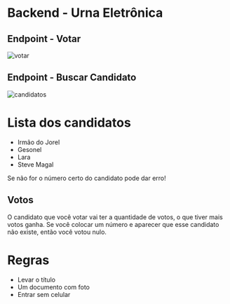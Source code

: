 # Backend - Urna Eletrônica

## Endpoint - Votar
![votar](https://user-images.githubusercontent.com/96142665/195166102-3b38f247-283e-464b-a331-461d7c663f53.png)

## Endpoint - Buscar Candidato
![candidatos](https://user-images.githubusercontent.com/96142665/195166512-4e85b4df-f189-4db8-9779-f52ed6818892.png)
<h1>Lista dos candidatos</h1>

<ul>
  
  <li>Irmão do Jorel</li>
  <li>Gesonel</li>
  <li>Lara</li>
  <li>Steve Magal</li>
  
</ul>
  
<p>Se não for o número certo do candidato pode dar erro!</p>
  
<h2>Votos</h2>
  
<p>O candidato que você votar vai ter a quantidade de votos, o que tiver mais votos ganha. Se você colocar um número e aparecer que esse candidato não existe, então você votou nulo.</p>
  
<h1>Regras</h1>
  
<ul>
  
   <li>Levar o título</li>
   <li>Um documento com foto</li>
   <li>Entrar sem celular</li>

</ul>
  
   
